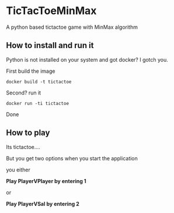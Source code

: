 <h1>TicTacToeMinMax</h1>
<p>A python based tictactoe game with MinMax algorithm</p>
  
<h2>How to install and run it</h2>
<p> Python is not installed on your system and got docker? I gotch you.</p>
<p>First build the image</p> 

`docker build -t tictactoe`
<p>Second? run it</p> 

`docker run -ti tictactoe`

<p>Done</p>

<h2>How to play</h2>
<p>Its tictactoe....</p>
<p> But you get two options when you start the application</p>
<p> you either</p> 

**Play PlayerVPlayer by entering 1**

<p>or</p>

**Play PlayerVSaI by entering 2**
